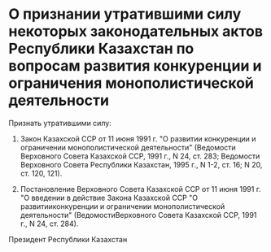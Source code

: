 # О признании утратившими силу некоторых законодательных актов Республики Казахстан по вопросам развития конкуренции и ограничения монополистической деятельности

Признать утратившими силу:

1. Закон Казахской ССР от 11 июня 1991 г. "О развитии конкуренции и ограничении монополистической деятельности" (Ведомости Верховного Совета Казахской ССР, 1991 г., N 24, ст. 283; Ведомости Верховного Совета Республики Казахстан, 1995 г., N 1-2, ст. 16; N 20, ст. 120, 121).

2. Постановление Верховного Совета Казахской ССР от 11 июня 1991 г. "О введении в действие Закона Казахской ССР "О развитииконкуренции и ограничении монополистической деятельности" (ВедомостиВерховного Совета Казахской ССР, 1991 г., N 24, ст. 284).

Президент Республики Казахстан

